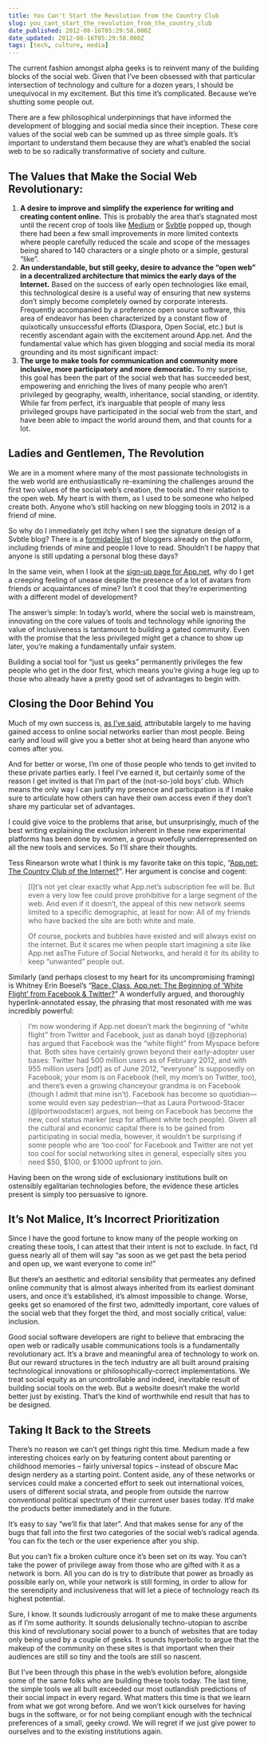 ```yaml
---
title: You Can't Start the Revolution from the Country Club
slug: you_cant_start_the_revolution_from_the_country_club
date_published: 2012-08-16T05:29:58.000Z
date_updated: 2012-08-16T05:29:58.000Z
tags: [tech, culture, media]
---
```


The current fashion amongst alpha geeks is to reinvent many of the building blocks of the social web. Given that I’ve been obsessed with that particular intersection of technology and culture for a dozen years, I should be unequivocal in my excitement. But this time it’s complicated. Because we’re shutting some people out.

There are a few philosophical underpinnings that have informed the development of blogging and social media since their inception. These core values of the social web can be summed up as three simple goals. It’s important to understand them because they are what’s enabled the social web to be so radically transformative of society and culture.

## The Values that Make the Social Web Revolutionary:

1. **A desire to improve and simplify the experience for writing and creating content online.** This is probably the area that’s stagnated most until the recent crop of tools like [Medium](http://medium.com/) or [Svbtle](http://svbtle.com) popped up, though there had been a few small improvements in more limited contexts where people carefully reduced the scale and scope of the messages being shared to 140 characters or a single photo or a simple, gestural “like”.
2. **An understandable, but still geeky, desire to advance the “open web” in a decentralized architecture that mimics the early days of the Internet.** Based on the success of early open technologies like email, this technological desire is a useful way of ensuring that new systems don’t simply become completely owned by corporate interests. Frequently accompanied by a preference open source software, this area of endeavor has been characterized by a constant flow of quixotically unsuccessful efforts (Diaspora, Open Social, etc.) but is recently ascendant again with the excitement around App.net. And the fundamental value which has given blogging and social media its moral grounding and its most significant impact:
3. **The urge to make tools for communication and community more inclusive, more participatory and more democratic.** To my surprise, this goal has been the part of the social web that has succeeded best, empowering and enriching the lives of many people who aren’t privileged by geography, wealth, inheritance, social standing, or identity. While far from perfect, it’s inarguable that people of many less privileged groups have participated in the social web from the start, and have been able to impact the world around them, and that counts for a lot.

## Ladies and Gentlemen, The Revolution

We are in a moment where many of the most passionate technologists in the web world are enthusiastically re-examining the challenges around the first two values of the social web’s creation, the tools and their relation to the open web. My heart is with them, as I used to be someone who helped create both. Anyone who’s still hacking on new blogging tools in 2012 is a friend of mine.

So why do I immediately get itchy when I see the signature design of a Svbtle blog? There is a [formidable list](http://svbtle.com) of bloggers already on the platform, including friends of mine and people I love to read. Shouldn’t I be happy that anyone is still updating a personal blog these days?

In the same vein, when I look at the [sign-up page for App.net](http://join.app.net/), why do I get a creeping feeling of unease despite the presence of a lot of avatars from friends or acquaintances of mine? Isn’t it cool that they’re experimenting with a different model of development?

The answer’s simple: In today’s world, where the social web is mainstream, innovating on the core values of tools and technology while ignoring the value of inclusiveness is tantamount to building a gated community. Even with the promise that the less privileged might get a chance to show up later, you’re making a fundamentally unfair system.

Building a social tool for “just us geeks” permanently privileges the few people who get in the door first, which means you’re giving a huge leg up to those who already have a pretty good set of advantages to begin with.

## Closing the Door Behind You

Much of my own success is, [as I’ve said](http://www.quora.com/Silicon-Valley/Why-is-Anil-Dash-well-known-in-Silicon-Valley), attributable largely to me having gained access to online social networks earlier than most people. Being early and loud will give you a better shot at being heard than anyone who comes after you.

And for better or worse, I’m one of those people who tends to get invited to these private parties early. I feel I’ve earned it, but certainly some of the reason I get invited is that I’m part of the (not-so-)old boys’ club. Which means the only way I can justify my presence and participation is if I make sure to articulate how others can have their own access even if they don’t share my particular set of advantages.

I could give voice to the problems that arise, but unsurprisingly, much of the best writing explaining the exclusion inherent in these new experimental platforms has been done by women, a group woefully underrepresented on all the new tools and services. So I’ll share their thoughts.

Tess Rinearson wrote what I think is my favorite take on this topic, “[App.net: The Country Club of the Internet?](http://tessrinearson.com/blog/?p=516)”. Her argument is concise and cogent:

> [I]t’s not yet clear exactly what App.net’s subscription fee will be. But even a very low fee could prove prohibitive for a large segment of the web. And even if it doesn’t, the appeal of this new network seems limited to a specific demographic, at least for now: All of my friends who have backed the site are both white and male.
> 
> Of course, pockets and bubbles have existed and will always exist on the internet. But it scares me when people start imagining a site like App.net asThe Future of Social Networks, and herald it for its ability to keep “unwanted” people out.

Similarly (and perhaps closest to my heart for its uncompromising framing) is Whitney Erin Boesel’s “[Race, Class, App.net: The Beginning of ‘White Flight’ from Facebook & Twitter?](http://thesocietypages.org/cyborgology/2012/08/09/race-class-app-net-the-beginning-of-white-flight-from-facebook-twitter/)” A wonderfully argued, and thoroughly hyperlink-annotated essay, the phrasing that most resonated with me was incredibly powerful:

> I’m now wondering if App.net doesn’t mark the beginning of “white flight” from Twitter and Facebook, just as danah boyd (@zephoria) has argued that Facebook was the “white flight” from Myspace before that. Both sites have certainly grown beyond their early-adopter user bases: Twitter had 500 million users as of February 2012, and with 955 million users [pdf] as of June 2012, “everyone” is supposedly on Facebook; your mom is on Facebook (hell, my mom’s on Twitter, too), and there’s even a growing chanceyour grandma is on Facebook (though I admit that mine isn’t). Facebook has become so quotidian—some would even say pedestrian—that as Laura Portwood-Stacer (@lportwoodstacer) argues, not being on Facebook has become the new, cool status marker (esp for affluent white tech people). Given all the cultural and economic capital there is to be gained from participating in social media, however, it wouldn’t be surprising if some people who are ‘too cool’ for Facebook and Twitter are not yet too cool for social networking sites in general, especially sites you need $50, $100, or $1000 upfront to join.

Having been on the wrong side of exclusionary institutions built on ostensibly egalitarian technologies before, the evidence these articles present is simply too persuasive to ignore.

## It’s Not Malice, It’s Incorrect Prioritization

Since I have the good fortune to know many of the people working on creating these tools, I can attest that their intent is not to exclude. In fact, I’d guess nearly all of them will say “as soon as we get past the beta period and open up, we want everyone to come in!”

But there’s an aesthetic and editorial sensibility that permeates any defined online community that is almost always inherited from its earliest dominant users, and once it’s established, it’s almost impossible to change. Worse, geeks get so enamored of the first two, admittedly important, core values of the social web that they forget the third, and most socially critical, value: inclusion.

Good social software developers are right to believe that embracing the open web or radically usable communications tools is a fundamentally revolutionary act. It’s a brave and meaningful area of technology to work on. But our reward structures in the tech industry are all built around praising technological innovations or philosophically-correct implementations. We treat social equity as an uncontrollable and indeed, inevitable result of building social tools on the web. But a website doesn’t make the world better just by existing. That’s the kind of worthwhile end result that has to be designed.

## Taking It Back to the Streets

There’s no reason we can’t get things right this time. Medium made a few interesting choices early on by featuring content about parenting or childhood memories – fairly universal topics – instead of obscure Mac design nerdery as a starting point. Content aside, any of these networks or services could make a concerted effort to seek out international voices, users of different social strata, and people from outside the narrow conventional political spectrum of their current user bases today. It’d make the products better immediately and in the future.

It’s easy to say “we’ll fix that later”. And that makes sense for any of the bugs that fall into the first two categories of the social web’s radical agenda. You can fix the tech or the user experience after you ship.

But you can’t fix a broken culture once it’s been set on its way. You can’t take the power of privilege away from those who are gifted with it as a network is born. All you can do is try to distribute that power as broadly as possible early on, while your network is still forming, in order to allow for the serendipity and inclusiveness that will let a piece of technology reach its highest potential.

Sure, I know. It sounds ludicrously arrogant of me to make these arguments as if I’m some authority. It sounds delusionally techno-utopian to ascribe this kind of revolutionary social power to a bunch of websites that are today only being used by a couple of geeks. It sounds hyperbolic to argue that the makeup of the community on these sites is that important when their audiences are still so tiny and the tools are still so nascent.

But I’ve been through this phase in the web’s evolution before, alongside some of the same folks who are building these tools today. The last time, the simple tools we all built exceeded our most outlandish predictions of their social impact in every regard. What matters this time is that we learn from what we got wrong before. And we won’t kick ourselves for having bugs in the software, or for not being compliant enough with the technical preferences of a small, geeky crowd. We will regret if we just give power to ourselves and to the existing institutions again.
